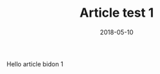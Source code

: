 ﻿---
layout: post
title: Article test 1
date: 2018-05-10
categories: []
tags: []
---

Hello article bidon 1

